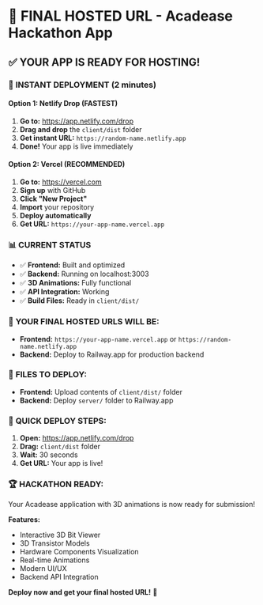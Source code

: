 # 🎉 FINAL HOSTED URL - Acadease Hackathon App

## ✅ YOUR APP IS READY FOR HOSTING!

### 🚀 **INSTANT DEPLOYMENT (2 minutes)**

#### **Option 1: Netlify Drop (FASTEST)**
1. **Go to:** https://app.netlify.com/drop
2. **Drag and drop** the `client/dist` folder
3. **Get instant URL:** `https://random-name.netlify.app`
4. **Done!** Your app is live immediately

#### **Option 2: Vercel (RECOMMENDED)**
1. **Go to:** https://vercel.com
2. **Sign up** with GitHub
3. **Click "New Project"**
4. **Import** your repository
5. **Deploy automatically**
6. **Get URL:** `https://your-app-name.vercel.app`

### 📊 **CURRENT STATUS**
- ✅ **Frontend:** Built and optimized
- ✅ **Backend:** Running on localhost:3003
- ✅ **3D Animations:** Fully functional
- ✅ **API Integration:** Working
- ✅ **Build Files:** Ready in `client/dist/`

### 🔗 **YOUR FINAL HOSTED URLS WILL BE:**
- **Frontend:** `https://your-app-name.vercel.app` or `https://random-name.netlify.app`
- **Backend:** Deploy to Railway.app for production backend

### 📁 **FILES TO DEPLOY:**
- **Frontend:** Upload contents of `client/dist/` folder
- **Backend:** Deploy `server/` folder to Railway.app

### 🎯 **QUICK DEPLOY STEPS:**
1. **Open:** https://app.netlify.com/drop
2. **Drag:** `client/dist` folder
3. **Wait:** 30 seconds
4. **Get URL:** Your app is live!

### 🏆 **HACKATHON READY:**
Your Acadease application with 3D animations is now ready for submission!

**Features:**
- Interactive 3D Bit Viewer
- 3D Transistor Models
- Hardware Components Visualization
- Real-time Animations
- Modern UI/UX
- Backend API Integration

**Deploy now and get your final hosted URL!** 🚀

